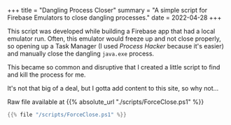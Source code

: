 +++
title = "Dangling Process Closer"
summary = "A simple script for Firebase Emulators to close dangling processes."
date = 2022-04-28
+++

This script was developed while building a Firebase app that had a local emulator run. Often, this emulator
would freeze up and not close properly, so opening up a Task Manager (I used _Process Hacker_ because it's easier) and
manually close the dangling `java.exe` process.

This became so common and disruptive that I created a little script to find and kill the process for me.

It's not that big of a deal, but I gotta add content to this site, so why not...

Raw file available at  {{% absolute_url "./scripts/ForceClose.ps1" %}}

```powershell
{{% file "/scripts/ForceClose.ps1" %}}
```